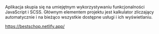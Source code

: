 Aplikacja skupia się na umiejętnym wykorzystywaniu funkcjonalności JavaScript i SCSS. 
Głównym elementem projektu jest kalkulator zliczający  automatycznie i na bieżąco wszystkie dostępne usługi i ich wyświetlaniu.

https://bestschop.netlify.app/
